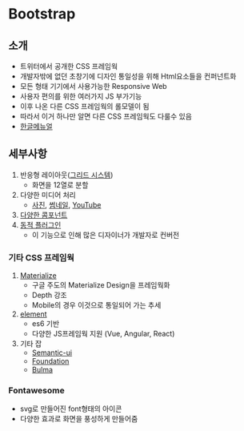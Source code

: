 # Bootstrap
## 소개
  - 트위터에서 공개한 CSS 프레임웍
  - 개발자밖에 없던 초창기에 디자인 통일성을 위해 Html요소들을 컨퍼넌트화
  - 모든 형태 기기에서 사용가능한 Responsive Web
  - 사용자 편의를 위한 여러가지 JS 부가기능
  - 이후 나온 다른 CSS 프레임웍의 롤모델이 됨
  - 따라서 이거 하나만 알면 다른 CSS 프레임웍도 다룰수 있음
  - [한글메뉴얼](http://bootstrapk.com/)
## 세부사항
  1. 반응형 레이아웃([그리드 시스템](http://bootstrapk.com/css/#grid))
      - 화면을 12열로 분할
  2. 다양한 미디어 처리
      - [사진](http://bootstrapk.com/css/#images), [썸네일](http://bootstrapk.com/components/#thumbnails), [YouTube](http://bootstrapk.com/components/#responsive-embed)
  2. [다양한 콤포넌트](http://bootstrapk.com/components/)
  3. [동적 플러그인](http://bootstrapk.com/javascript/)
      - 이 기능으로 인해 많은 디자이너가 개발자로 컨버전

### 기타 CSS 프레임웍
  1. [Materialize](https://materializecss.com/)
      - 구글 주도의 Materialize Design을 프레임웍화
      - Depth 강조
      - Mobile의 경우 이것으로 통일되어 가는 추세
  2. [element](http://element.eleme.io/#/en-US)
      - es6 기반
      - 다양한 JS프레임웍 지원 (Vue, Angular, React)
  3. 기타 잡
      - [Semantic-ui](https://semantic-ui.com/)
      - [Foundation](https://foundation.zurb.com/)
      - [Bulma](https://bulma.io/)


### Fontawesome
  - svg로 만들어진 font형태의 아이콘
  - 다양한 효과로 화면을 풍성하게 만들어줌
